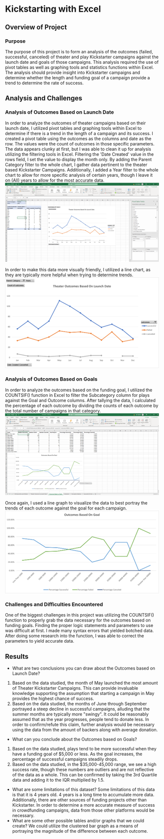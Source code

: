 # Kickstarting with Excel

## Overview of Project

### Purpose

The purpose of this project is to form an analysis of the outcomes (failed, successful, canceled) of theater and play Kickstarter campaigns against the launch date and goals of those campaigns. This analysis required the use of pivot tables as well as graphing tools and statistics functions within Excel. The analysis should provide insight into Kickstarter campaigns and determine whether the length and funding goal of a campaign provide a trend to determine the rate of success.

## Analysis and Challenges

### Analysis of Outcomes Based on Launch Date

In order to analyze the outcomes of theater campaigns based on their launch date, I utilized pivot tables and graphing tools within Excel to determine if there is a trend in the length of a campaign and its success.  I created a pivot table using the outcomes as the columns and date as the row. The values were the count of outcomes in those specific parameters. The data appears clunky at first, but I was able to clean it up for analysis utilizing the filtering tools in Excel. Filtering the 'Date Created' value in the rows field, I set the value to display the month only.  By adding the Parent Category filter to the whole chart, I gather data pertinent to the theater based Kickstarter Campaigns.  Additionally, I added a Year filter to the whole chart to allow for more specific analysis of certain years, though I leave it on (All) years to allow for the most accurate data.
![image_name](./Resources/SS_OVLaunch.png)

In order to make this data more visually friendly, I utilized a line chart, as they are typically more helpful when trying to determine trends.
![image_name](./Resources/Theater_Outcomes_vs_Launch.png)

### Analysis of Outcomes Based on Goals

In order to analyze the outcomes based on the funding goal, I utilized the COUNTSIF() function in Excel to filter the Subcategory column for plays against the Goal and Outcome columns. After tallying the data, I calculated the percentage of each outcome by dividing the counts of each outcome by the total number of campaigns in that category.
![image_name](./Resources/SS_OVGoals.png)

Once again, I used a line graph to visualize the data to best portray the trends of each outcome against the goal for each campaign.
![image_name](./Resources/Outcomes_vs_Goals.png)

### Challenges and Difficulties Encountered

One of the biggest challenges in this project was utilizing the COUNTSIF() function to properly grab the data necessary for the outcomes based on funding goals. Finding the proper logic statements and parameters to use was difficult at first.  I made many syntax errors that yielded botched data. After doing some research into the function, I was able to correct the parameters to yield accurate data.

## Results

- What are two conclusions you can draw about the Outcomes based on Launch Date?
1. Based on the data studied, the month of May launched the most amount of Theater Kickstarter Campaigns. This can provide invaluable knowledge supporting the assumption that starting a campaign in May provides the highest chance of success.
2. Based on the data studied, the months of June through September portrayed a steep decline in successful campaigns, alluding that the summer months are typically more "swingy". It could be reasonably assumed that as the year progresses, people tend to donate less. In order to confirm/refute this claim, further analysis would be necessary using the data from the amount of backers along with average donation.
- What can you conclude about the Outcomes based on Goals?
1. Based on the data studied, plays tend to be more successful when they have a funding goal of $5,000 or less. As the goal increases, the percentage of successful campaigns steadily drops.  
2. Based on the data studied, in the $35,000-45,000 range, we see a high success rate, though these numbers are outliers and are not reflective of the data as a whole. This can be confirmed by taking the 3rd Quartile data and adding it to the IQR multiplied by 1.5.
- What are some limitations of this dataset?
Some limitations of this data is that it is 4 years old. 4 years is a long time to accumulate more data. Additionally, there are other sources of funding projects other than Kickstarter. In order to determine a more accurate measure of success in crowdfunding campaigns, data from those other platforms would be necessary.
- What are some other possible tables and/or graphs that we could create?
We could utilize the clustered bar graph as a means of portraying the magnitude of the difference between each outcome.
